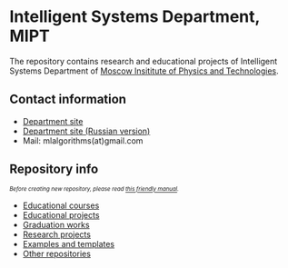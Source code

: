 # Intelligent Systems Department, MIPT
The repository contains research and educational projects of Intelligent Systems Department of [Moscow Insititute of Physics and Technologies](https://mipt.ru/english/).

## Contact information 
* [Department site](http://intelligent-systems-phystech.github.io)
* [Department site (Russian version)](http://machinelearning.ru)
* Mail: mlalgorithms(at)gmail.com

## Repository info
*<sub><sup>Before creating new repository, please read [this friendly manual](profile/repository_structure_rtfm.md).</sub></sup>*

* [Educational courses](profile/reps_courses.md)
* [Educational projects](profile/reps_edu.md)
* [Graduation works](profile/reps_students.md)
* [Research projects](profile/reps_research.md)
* [Examples and templates](profile/reps_examples.md)
* [Other repositories](profile/reps_other.md)
